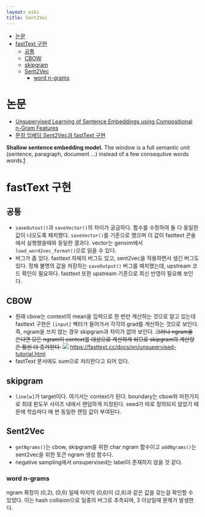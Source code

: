 ```yaml
---
layout: wiki 
title: Sent2Vec
---
```


<!-- TOC -->

- [논문](#논문)
- [fastText 구현](#fasttext-구현)
    - [공통](#공통)
    - [CBOW](#cbow)
    - [skipgram](#skipgram)
    - [Sent2Vec](#sent2vec)
        - [word n-grams](#word-n-grams)

<!-- /TOC -->

# 논문
- [Unsupervised Learning of Sentence Embeddings using Compositional n-Gram Features](https://arxiv.org/abs/1703.02507)  
- [문장 임베딩 Sent2Vec과 fastText 구현](http://docs.likejazz.com/sent2vec/)

**Shallow sentence embedding model.** The window is a full semantic unit (sentence, paragraph, document ...) instead of a few consequtive words words.[1]

[1]: http://ad-publications.informatik.uni-freiburg.de/theses/Bachelor_Jon_Ezeiza_2017_presentation.pdf

# fastText 구현
## 공통
- `saveOutout()`과 `saveVector()`의 차이가 궁금하다. 함수를 수정하여 둘 다 동일한 값이 나오도록 패치했다. `saveVector()`를 기준으로 했으며 이 값이 fasttext 콘솔에서 실행했을때와 동일한 결과다. vector는 gensim에서 `load_word2vec_format()`으로 읽을 수 있다.
- 버그가 좀 있다. fasttext 자체의 버그도 있고, sent2vec을 적용하면서 생긴 버그도 있다. 정체 불명의 값을 저장하는 `saveOutput()` 버그를 패치했는데, upstream 코드 확인이 필요하다. fasttext 또한 upstream 기준으로 최신 반영이 필요해 보인다.

## CBOW
- 원래 cbow는 context의 mean을 입력으로 한 번만 계산하는 것으로 알고 있는데 fasttext 구현은 `[input]` 벡터가 들어가서 각각의 grad를 계산하는 것으로 보인다. 즉, ngram을 쓰지 않는 경우 skipgram과 차이가 없어 보인다. ~~그러나 ngram을 쓴다면 모든 ngram이 context를 대상으로 계산하게 되므로 skipgram의 계산량은 훨씬 더 증가한다.~~
![](https://fasttext.cc/img/cbo_vs_skipgram.png)
<https://fasttext.cc/docs/en/unsupervised-tutorial.html>
- fastText 문서에도 sum으로 처리한다고 되어 있다.

## skipgram
- `line[w]`가 target이다. 여기서는 context가 된다. boundary는 cbow와 마찬가지로 최대 윈도우 사이즈 내에서 랜덤하게 지정된다. seed가 따로 정의되지 않았기 때문에 학습마다 매 번 동일한 랜덤 값이 부여된다.

## Sent2Vec
- `getNgrams()`는 cbow, skipgram을 위한 char ngram 함수이고 `addNgrams()`는 sent2vec을 위한 토큰 ngram 생성 함수다.
- negative sampling에서 unsupervised는 label이 존재하지 않을 것 같다.
### word n-grams
ngram 확장이 (0,2), (0,6) 일때 마지막 (0,6)이 (2,6)과 같은 값을 갖는걸 확인할 수 있었다. 이는 hash collision으로 일종의 버그로 추측되며, 3 이상일때 문제가 발생한다.